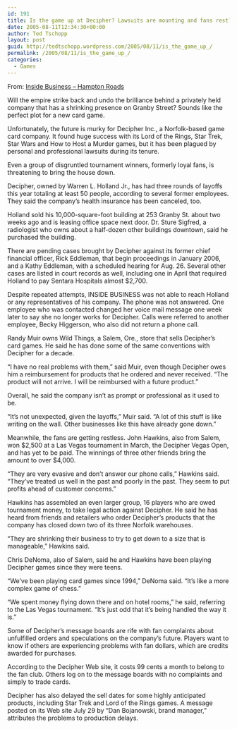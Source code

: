```yaml
---
id: 191
title: Is the game up at Decipher? Lawsuits are mounting and fans restless
date: 2005-08-11T12:34:30+00:00
author: Ted Tschopp
layout: post
guid: http://tedtschopp.wordpress.com/2005/08/11/is_the_game_up_/
permalink: /2005/08/11/is_the_game_up_/
categories:
  - Games
---
```

From: [Inside Business &#8211; Hampton Roads](http://www.insidebiz.com/output.cfm?ID=3818394)

Will the empire strike back and undo the brilliance behind a privately held company that has a shrinking presence on Granby Street? Sounds like the perfect plot for a new card game. 

Unfortunately, the future is murky for Decipher Inc., a Norfolk-based game card company. It found huge success with its Lord of the Rings, Star Trek, Star Wars and How to Host a Murder games, but it has been plagued by personal and professional lawsuits during its tenure. 

Even a group of disgruntled tournament winners, formerly loyal fans, is threatening to bring the house down. 

Decipher, owned by Warren L. Holland Jr., has had three rounds of layoffs this year totaling at least 50 people, according to several former employees. They said the company’s health insurance has been canceled, too. 

Holland sold his 10,000-square-foot building at 253 Granby St. about two weeks ago and is leasing office space next door. Dr. Sture Sigfred, a radiologist who owns about a half-dozen other buildings downtown, said he purchased the building. 

There are pending cases brought by Decipher against its former chief financial officer, Rick Eddleman, that begin proceedings in January 2006, and a Kathy Eddleman, with a scheduled hearing for Aug. 26. Several other cases are listed in court records as well, including one in April that required Holland to pay Sentara Hospitals almost $2,700. 

Despite repeated attempts, INSIDE BUSINESS was not able to reach Holland or any representatives of his company. The phone was not answered. One employee who was contacted changed her voice mail message one week later to say she no longer works for Decipher. Calls were referred to another employee, Becky Higgerson, who also did not return a phone call. 

Randy Muir owns Wild Things, a Salem, Ore., store that sells Decipher’s card games. He said he has done some of the same conventions with Decipher for a decade. 

“I have no real problems with them,” said Muir, even though Decipher owes him a reimbursement for products that he ordered and never received. “The product will not arrive. I will be reimbursed with a future product.” 

Overall, he said the company isn’t as prompt or professional as it used to be. 

“It’s not unexpected, given the layoffs,” Muir said. “A lot of this stuff is like writing on the wall. Other businesses like this have already gone down.” 

Meanwhile, the fans are getting restless. John Hawkins, also from Salem, won $2,500 at a Las Vegas tournament in March, the Decipher Vegas Open, and has yet to be paid. The winnings of three other friends bring the amount to over $4,000. 

“They are very evasive and don’t answer our phone calls,” Hawkins said. “They’ve treated us well in the past and poorly in the past. They seem to put profits ahead of customer concerns.” 

Hawkins has assembled an even larger group, 16 players who are owed tournament money, to take legal action against Decipher. He said he has heard from friends and retailers who order Decipher’s products that the company has closed down two of its three Norfolk warehouses. 

“They are shrinking their business to try to get down to a size that is manageable,” Hawkins said. 

Chris DeNoma, also of Salem, said he and Hawkins have been playing Decipher games since they were teens. 

“We’ve been playing card games since 1994,” DeNoma said. “It’s like a more complex game of chess.” 

“We spent money flying down there and on hotel rooms,” he said, referring to the Las Vegas tournament. “It’s just odd that it’s being handled the way it is.” 

Some of Decipher’s message boards are rife with fan complaints about unfulfilled orders and speculations on the company’s future. Players want to know if others are experiencing problems with fan dollars, which are credits awarded for purchases. 

According to the Decipher Web site, it costs 99 cents a month to belong to the fan club. Others log on to the message boards with no complaints and simply to trade cards. 

Decipher has also delayed the sell dates for some highly anticipated products, including Star Trek and Lord of the Rings games. A message posted on its Web site July 29 by “Dan Bojanowski, brand manager,” attributes the problems to production delays.